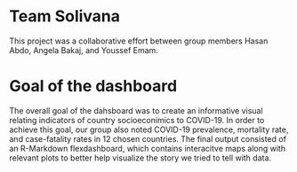 # Team Solivana
This project was a collaborative effort between group members Hasan Abdo, Angela Bakaj, and Youssef Emam. 

# Goal of the dashboard

The overall goal of the dahsboard was to create an informative visual relating indicators of country socioeconimics to COVID-19. In order to achieve this goal, our group also noted COVID-19 prevalence, mortality rate, and case-fatality rates in 12 chosen countries. The final output consisted of an R-Markdown flexdashboard, which contains interacitve maps along with relevant plots to better help visualize the story we tried to tell with data.
